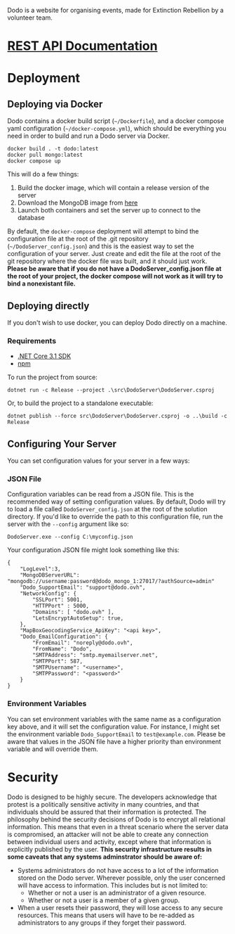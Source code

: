 Dodo is a website for organising events, made for Extinction Rebellion by a volunteer team.

# [REST API Documentation](https://documenter.getpostman.com/view/8888079/SW15xbbc?version=latest)

# Deployment

## Deploying via Docker

Dodo contains a docker build script (`~/Dockerfile`), and a docker compose yaml configuration (`~/docker-compose.yml`), which should be everything you need in order to build and run a Dodo server via Docker.

```
docker build . -t dodo:latest
docker pull mongo:latest
docker compose up
```

This will do a few things:

1. Build the docker image, which will contain a release version of the server
2. Download the MongoDB image from [here](https://hub.docker.com/_/mongo/)
3. Launch both containers and set the server up to connect to the database

By default, the `docker-compose` deployment will attempt to bind the configuration file at the root of the .git repository (`~/DodoServer_config.json`) and this is the easiest way to set the configuration of your server. Just create and edit the file at the root of the git repository where the docker file was built, and it should just work. **Please be aware that if you do not have a DodoServer_config.json file at the root of your project, the docker compose will not work as it will try to bind a nonexistant file.**

## Deploying directly

If you don't wish to use docker, you can deploy Dodo directly on a machine.

### Requirements

- [.NET Core 3.1 SDK](https://dotnet.microsoft.com/download/dotnet/3.1)
- [npm](https://www.npmjs.com/get-npm)

To run the project from source:

```
dotnet run -c Release --project .\src\DodoServer\DodoServer.csproj
```

Or, to build the project to a standalone executable:

```
dotnet publish --force src\DodoServer\DodoServer.csproj -o ..\build -c Release
```

## Configuring Your Server

You can set configuration values for your server in a few ways:

### JSON File

Configuration variables can be read from a JSON file. This is the recommended way of setting configuration values. By default, Dodo will try to load a file called `DodoServer_config.json` at the root of the solution directory. If you'd like to override the path to this configuration file, run the server with the `--config` argument like so:

`DodoServer.exe --config C:\myconfig.json`

Your configuration JSON file might look something like this:

```
{
	"LogLevel":3,
	"MongoDBServerURL": "mongodb://username:password@dodo_mongo_1:27017/?authSource=admin"
	"Dodo_SupportEmail": "support@dodo.ovh",
	"NetworkConfig": {
		"SSLPort": 5001,
		"HTTPPort" : 5000,
		"Domains": [ "dodo.ovh" ],
		"LetsEncryptAutoSetup": true,
	},
	"MapBoxGeocodingService_ApiKey": "<api key>",
	"Dodo_EmailConfiguration": {
		"FromEmail": "noreply@dodo.ovh",
		"FromName": "Dodo",
		"SMTPAddress": "smtp.myemailserver.net",
		"SMTPPort": 587,
		"SMTPUsername": "<username>",
		"SMTPPassword": "<password>"
	}
}
```

### Environment Variables

You can set environment variables with the same name as a configuration key above, and it will set the configuration value. For instance, I might set the environment variable `Dodo_SupportEmail` to `test@example.com`. Please be aware that values in the JSON file have a higher priority than environment variable and will override them.

# Security

Dodo is designed to be highly secure. The developers acknowledge that protest is a politically sensitive activity in many countries, and that individuals should be assured that their information is protected. The philosophy behind the security decisions of Dodo is to encrypt all relational information. This means that even in a threat scenario where the server data is compromised, an attacker will not be able to create any connection between individual users and activity, except where that information is explicitly published by the user. **This security infrastructure results in some caveats that any systems adminstrator should be aware of:**

-   Systems administrators do not have access to a lot of the information stored on the Dodo server. Wherever possible, only the user concerned will have access to information. This includes but is not limited to:
    -   Whether or not a user is an administrator of a given resource.
    -   Whether or not a user is a member of a given group.
-   When a user resets their password, they will lose access to any secure resources. This means that users will have to be re-added as administrators to any groups if they forget their password.
